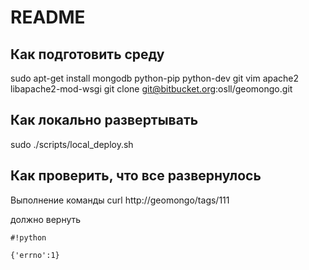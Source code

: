 # README #

## Как подготовить среду  ##

sudo apt-get install mongodb python-pip python-dev git vim apache2 libapache2-mod-wsgi
git clone git@bitbucket.org:osll/geomongo.git

## Как локально развертывать ##

sudo ./scripts/local_deploy.sh

## Как проверить, что все развернулось ##

Выполнение команды
curl http://geomongo/tags/111

должно вернуть 
```
#!python

{'errno':1}
```